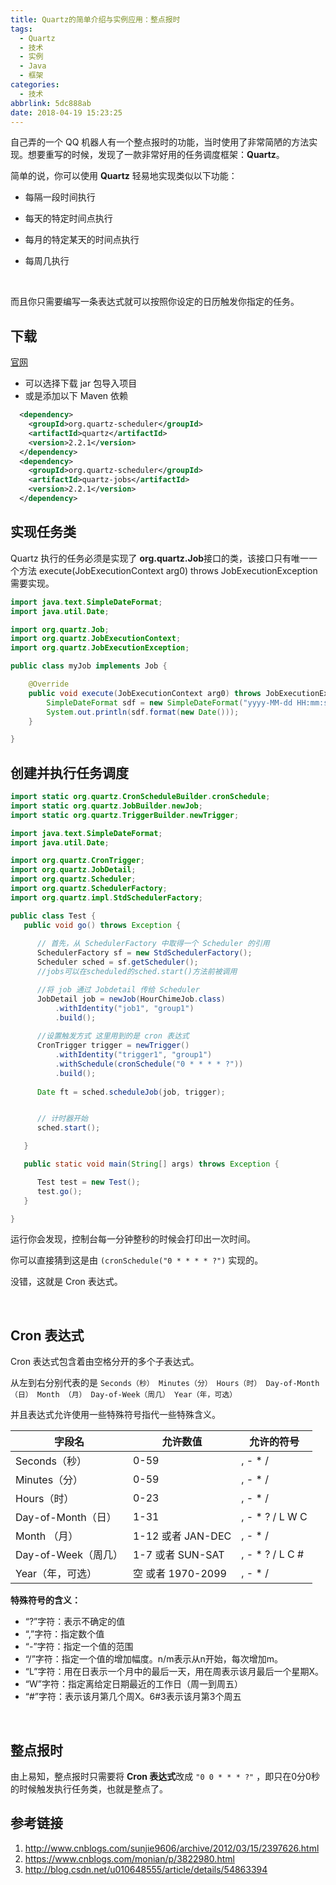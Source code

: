 ```yaml
---
title: Quartz的简单介绍与实例应用：整点报时
tags:
  - Quartz
  - 技术
  - 实例
  - Java
  - 框架
categories:
  - 技术
abbrlink: 5dc888ab
date: 2018-04-19 15:23:25
---
```


自己弄的一个 QQ 机器人有一个整点报时的功能，当时使用了非常简陋的方法实现。想要重写的时候，发现了一款非常好用的任务调度框架：**Quartz**。

简单的说，你可以使用 **Quartz** 轻易地实现类似以下功能：

- 每隔一段时间执行

- 每天的特定时间点执行

- 每月的特定某天的时间点执行

- 每周几执行

  ​

而且你只需要编写一条表达式就可以按照你设定的日历触发你指定的任务。

<!-- more -->

## 下载

[官网](http://www.quartz-scheduler.org/)

* 可以选择下载 jar 包导入项目
* 或是添加以下 Maven 依赖

```xml
  <dependency>
    <groupId>org.quartz-scheduler</groupId>
    <artifactId>quartz</artifactId>
    <version>2.2.1</version>
  </dependency>
  <dependency>
    <groupId>org.quartz-scheduler</groupId>
    <artifactId>quartz-jobs</artifactId>
    <version>2.2.1</version>
  </dependency>   
```



## 实现任务类

Quartz 执行的任务必须是实现了 **org.quartz.Job**接口的类，该接口只有唯一一个方法 execute(JobExecutionContext arg0) throws JobExecutionException 需要实现。



```java
import java.text.SimpleDateFormat;
import java.util.Date;

import org.quartz.Job;
import org.quartz.JobExecutionContext;
import org.quartz.JobExecutionException;

public class myJob implements Job {

	@Override
	public void execute(JobExecutionContext arg0) throws JobExecutionException {
		SimpleDateFormat sdf = new SimpleDateFormat("yyyy-MM-dd HH:mm:ss");
		System.out.println(sdf.format(new Date()));
	}

}
```



## 创建并执行任务调度

```java
import static org.quartz.CronScheduleBuilder.cronSchedule;
import static org.quartz.JobBuilder.newJob;
import static org.quartz.TriggerBuilder.newTrigger;

import java.text.SimpleDateFormat;
import java.util.Date;

import org.quartz.CronTrigger;
import org.quartz.JobDetail;
import org.quartz.Scheduler;
import org.quartz.SchedulerFactory;
import org.quartz.impl.StdSchedulerFactory;

public class Test {
   public void go() throws Exception {
   
      // 首先，从 SchedulerFactory 中取得一个 Scheduler 的引用
      SchedulerFactory sf = new StdSchedulerFactory();
      Scheduler sched = sf.getScheduler();
      //jobs可以在scheduled的sched.start()方法前被调用

      //将 job 通过 Jobdetail 传给 Scheduler
      JobDetail job = newJob(HourChimeJob.class)
          .withIdentity("job1", "group1")
          .build();
          
      //设置触发方式 这里用到的是 cron 表达式
      CronTrigger trigger = newTrigger()
          .withIdentity("trigger1", "group1")
          .withSchedule(cronSchedule("0 * * * * ?"))
          .build();
       
      Date ft = sched.scheduleJob(job, trigger);


      // 计时器开始
      sched.start();

   }

   public static void main(String[] args) throws Exception {

      Test test = new Test();
      test.go();
   }

}
```



运行你会发现，控制台每一分钟整秒的时候会打印出一次时间。

你可以直接猜到这是由 `(cronSchedule("0 * * * * ?")` 实现的。

没错，这就是 Cron 表达式。

<br />

## Cron 表达式

Cron 表达式包含着由空格分开的多个子表达式。

从左到右分别代表的是 `Seconds（秒） Minutes（分） Hours（时） Day-of-Month（日） Month （月） Day-of-Week（周几） Year（年，可选）`

并且表达式允许使用一些特殊符号指代一些特殊含义。



| 字段名              | 允许数值          | 允许的符号      |
| ------------------- | ----------------- | --------------- |
| Seconds（秒）       | 0-59              | , - * /         |
| Minutes（分）       | 0-59              | , - * /         |
| Hours（时）         | 0-23              | , - * /         |
| Day-of-Month（日）  | 1-31              | , - * ? / L W C |
| Month （月）        | 1-12 或者 JAN-DEC | , - * /         |
| Day-of-Week（周几） | 1-7 或者 SUN-SAT  | , - * ? / L C # |
| Year（年，可选）    | 空 或者 1970-2099 | , - * /         |



**特殊符号的含义：**

* “?”字符：表示不确定的值
* “,”字符：指定数个值
* “-”字符：指定一个值的范围
* “/”字符：指定一个值的增加幅度。n/m表示从n开始，每次增加m。
* “L”字符：用在日表示一个月中的最后一天，用在周表示该月最后一个星期X。
* “W”字符：指定离给定日期最近的工作日（周一到周五）
* “#”字符：表示该月第几个周X。6#3表示该月第3个周五



<br />

##  整点报时

由上易知，整点报时只需要将 **Cron 表达式**改成 `"0 0 * * * ?"` ，即只在0分0秒的时候触发执行任务类，也就是整点了。



## 参考链接

1. http://www.cnblogs.com/sunjie9606/archive/2012/03/15/2397626.html
2. https://www.cnblogs.com/monian/p/3822980.html
3. http://blog.csdn.net/u010648555/article/details/54863394